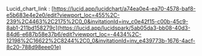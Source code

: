 Lucid_chart_link :  [https://lucid.app/lucidchart/a74ea0e4-ea70-4578-baf8-e5b683e4e2e0/edit?viewport_loc=455%2C-239%2C4463%2C2175%2C0_0&invitationId=inv_c0e42f15-c00b-45c9-8ab1-211bd158279c](https://lucid.app/lucidspark/5ab05da3-bb08-40d3-84d6-e687b58e37b6/edit?viewport_loc=-4434%2C-12198%2C16622%2C8244%2C0_0&invitationId=inv_e439773b-1676-4acf-8c20-788d98eee01e)
